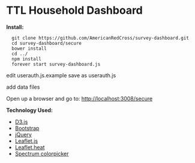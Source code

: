 TTL Household Dashboard
==========

**Install:**
```shell
  git clone https://github.com/AmericanRedCross/survey-dashboard.git
  cd survey-dashboard/secure
  bower install
  cd ../
  npm install
  forever start survey-dashboard.js
```
edit userauth.js.example
save as userauth.js

add data files

Open up a browser and go to:
[http://localhost:3008/secure](http://localhost:3008/secure)


**Technology Used:**
- [D3.js](http://d3js.org/)
- [Bootstrap](http://getbootstrap.com/)
- [jQuery](https://ajax.googleapis.com/ajax/libs/jquery/1.11.1/jquery.min.js)
- [Leaflet.js](http://leafletjs.com/)
- [Leaflet.heat](https://github.com/Leaflet/Leaflet.heat)
- [Spectrum colorpicker](https://github.com/bgrins/spectrum)
